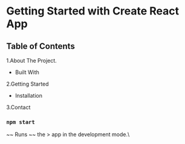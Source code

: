 # Getting Started with Create React App



## Table of Contents

1.About The Project.

 -  Built With
 
2.Getting Started

 -  Installation
 
3.Contact

### `npm start`

~~ Runs ~~ the > app in the development mode.\

